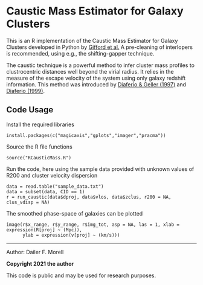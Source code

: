 # Caustic Mass Estimator for Galaxy Clusters 
This is an R implementation of the Caustic Mass Estimator for Galaxy Clusters developed in Python by [Gifford et al.](https://github.com/giffordw/CausticMass)
A pre-cleaning of interlopers is recommended, using e.g., the shifting-gapper technique.

The caustic technique is a powerful method to infer cluster mass profiles to clustrocentric distances well beyond the virial radius. It relies in the measure of the escape velocity of the system using only galaxy redshift information. This method was introduced by [Diaferio & Geller (1997)](https://arxiv.org/abs/astro-ph/9701034) and [Diaferio (1999)](http://arxiv.org/abs/astro-ph/9906331).

Code Usage
----------
Install the required libraries
```
install.packages(c("magicaxis","gplots","imager","pracma"))
```
Source the R file functions
```
source("RCausticMass.R")
```
Run the code, here using the sample data provided with unknown values of R200 and cluster velocity dispersion
```
data = read.table("sample_data.txt")
data = subset(data, CID == 1)
r = run_caustic(data$dproj, data$vlos, data$zclus, r200 = NA, clus_vdisp = NA)
```
The smoothed phase-space of galaxies can be plotted
```
image(r$x_range, r$y_range, r$img_tot, asp = NA, las = 1, xlab = expression(R[proj] ~ (Mpc)), 
      ylab = expression(v[proj] ~ (km/s)))
```
----------
Author: Dailer F. Morell

**Copyright 2021 the author**

This code is public and may be used for research purposes.
